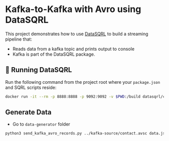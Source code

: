 # Kafka-to-Kafka with Avro using DataSQRL

This project demonstrates how to use [DataSQRL](https://datasqrl.com) to build a streaming pipeline that:

- Reads data from a kafka topic and prints output to console
- Kafka is part of the DataSQRL package.

## 🐳 Running DataSQRL

Run the following command from the project root where your `package.json` and SQRL scripts reside:

```bash
docker run -it --rm -p 8888:8888 -p 9092:9092 -v $PWD:/build datasqrl/cmd:0.7.1 run -c package.json
```

## Generate Data

* Go to `data-generator` folder 
```bash
python3 send_kafka_avro_records.py ../kafka-source/contact.avsc data.jsonl contact localhost:9092
```
